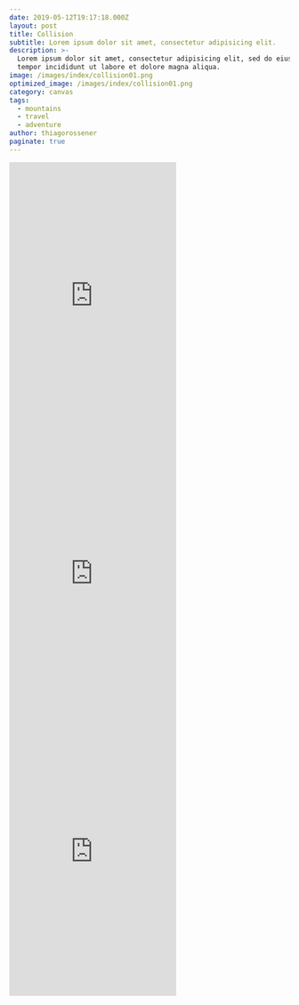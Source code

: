 ```yaml
---
date: 2019-05-12T19:17:18.000Z
layout: post
title: Collision
subtitle: Lorem ipsum dolor sit amet, consectetur adipisicing elit.
description: >-
  Lorem ipsum dolor sit amet, consectetur adipisicing elit, sed do eiusmod
  tempor incididunt ut labore et dolore magna aliqua.
image: /images/index/collision01.png
optimized_image: /images/index/collision01.png
category: canvas
tags:
  - mountains
  - travel
  - adventure
author: thiagorossener
paginate: true
---
```


<!-- <h6>Collision</h6> -->

<iframe src="https://imjjong.github.io/js_canvas//Teacher/collision3/collision3.html" frameborder="0" width="auto" height="500rem" scrolling="no">hello</iframe>

<iframe src="https://imjjong.github.io/js_canvas/Teacher/collision2/collision2.html" frameborder="0" width="auto" height="500rem" scrolling="no">hello</iframe>

<iframe src="https://imjjong.github.io/js_canvas/Teacher/ballPractice/canvas_practice2.html" frameborder="0" width="auto" height="500rem" scrolling="no">hello</iframe>
